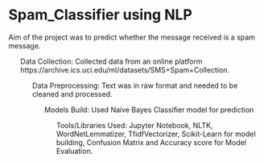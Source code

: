# Spam_Classifier using NLP 

Aim of the project was to predict whether the message received is a spam message.

<ul> Data Collection: Collected data from an online platform https://archive.ics.uci.edu/ml/datasets/SMS+Spam+Collection.

<ul> Data Preprocessing: Text was in raw format and needed to be cleaned and processed. 

<ul> Models Build: Used Naive Bayes Classifier model for prediction

<ul> Tools/Libraries Used: Jupyter Notebook, NLTK, WordNetLemmatizer, TfidfVectorizer, Scikit-Learn for model building, Confusion Matrix and Accuracy score for Model Evaluation.

